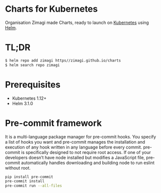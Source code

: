 # Charts for Kubernetes

Organisation Zimagi made Charts, ready to launch on [Kubernetes](https://kubernetes.io/) using [Helm](https://helm.sh/).

# TL;DR

```bash
$ helm repo add zimagi https//zimagi.github.io/charts
$ helm search repo zimagi
```

# Prerequisites
- Kubernetes 1.12+
- Helm 3.1.0

# Pre-commit framework

It is a multi-language package manager for pre-commit hooks. You specify a list of hooks you want and pre-commit manages the installation and execution of any hook written in any language before every commit. pre-commit is specifically designed to not require root access. If one of your developers doesn’t have node installed but modifies a JavaScript file, pre-commit automatically handles downloading and building node to run eslint without root.

```bash
pip install pre-commit
pre-commit install
pre-commit run --all-files
```

